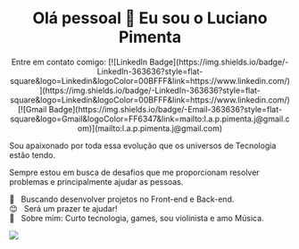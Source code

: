 <h1 align="center">Olá pessoal 👋 Eu sou o Luciano Pimenta</h1>

<p align="center">Entre em contato comigo: 
[![LinkedIn Badge](https://img.shields.io/badge/-LinkedIn-363636?style=flat-square&logo=Linkedin&logoColor=00BFFF&link=https://www.linkedin.com/)](https://img.shields.io/badge/-LinkedIn-363636?style=flat-square&logo=Linkedin&logoColor=00BFFF&link=https://www.linkedin.com/) 
[![Gmail Badge](https://img.shields.io/badge/-Email-363636?style=flat-square&logo=Gmail&logoColor=FF6347&link=mailto:l.a.p.pimenta.j@gmail.com)](mailto:l.a.p.pimenta.j@gmail.com)
</p>

Sou apaixonado por toda essa evolução que os universos de Tecnologia estão tendo.

Sempre estou em busca de desafios que me proporcionam resolver problemas e principalmente ajudar as pessoas.

 :purple_heart: &nbsp; Buscando desenvolver projetos no Front-end e Back-end.
 <br/> :blush: &nbsp; Será um prazer te ajudar! 
 <br/> 💬  &nbsp; Sobre mim: Curto tecnologia, games, sou violinista e amo Música. 

<img src="https://ik.imagekit.io/PimentaJR/Violin_Xr7GIpMgm.gif">
